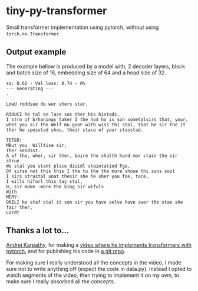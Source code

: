 # tiny-py-transformer
Small transformer implementation using pytorch, without using `torch.nn.Transformer`.

## Output example

The example bellow is produced by a model with, 2 decoder layers, block and batch size of 16, embedding size of 64 and a head size of 32.

```text
ss: 0.62 - Val loss: 0.74 - 0%
--- Generating ---
.

LowU roddsue de wer shers star.

RIOUCI he tal on lace sos ther his histads,
I stro of brhanings taker I the hod ho is son sometalsirs that, your, whet you sir the Welf mu gooF with wiss thi stal, that he sir the it ther he spesstad shou, their stace of your stasstad.

TETER:
MBut you  Willtise sir,
Ther sendsst.
A of the, wher, sir ther, boire the shalth hand mor stain the sir strue.
We stal you stant place disidl staintatiod Fge,
Of sirse not this this I the to the the more shoue thi sons soul
I sirs strustal unat thesir she he sher you foe, tace,
I wills hiforl this tay stal,
O, sir make -more the king sir wifuls
With
MERY:
ORILI he staf stal it son sir you have selve have swer the stae she fair ther, 
Lordt 
```

## Thanks a lot to...
[Andrej Karpathy](https://github.com/karpathy), for making a [video where he implements transformers with pytorch](https://yewtu.be/watch?v=kCc8FmEb1nY), and for publishing his code in [a git repo](https://github.com/karpathy/ng-video-lecture).

For making sure I really understood all the concepts in the video, I made sure not to write anything off (expect the code in data.py). Instead I opted to watch segments of the video, then trying to implement it on my own, to make sure I really absorbed all the concepts.
